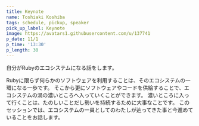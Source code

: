 ```yaml
---
title: Keynote
name: Toshiaki Koshiba
tags: schedule, pickup, speaker
pick_up_label: Keynote
image: https://avatars1.githubusercontent.com/u/137741
p_date: 11/1
p_time: '13:30'
p_length: 30
---
```


自分がRubyのエコシステムになる話をします。

Rubyに限らず何らかのソフトウェアを利用することは、そのエコシステムの一環になる一歩です。
そこから更にソフトウェアやコードを供給することで、エコシステムの渦の濃いところへ入っていくことができます。
濃いところに入って行くことは、たのしいことだし勢いを持続するために大事なことです。
このセッションでは、エコシステムの一員としてのわたしが辿ってきた事と今進めていることをお話します。
